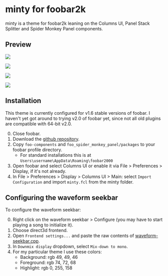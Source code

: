 # minty for foobar2k

minty is a theme for foobar2k leaning on the Columns UI, Panel Stack Splitter and Spider Monkey Panel components.

## Preview

![](https://preview.redd.it/nqy74ohzr1o91.png?width=1920&format=png&auto=webp&s=d0040b52e8d4ce18da521f47a6d74c676209e334)

![](https://preview.redd.it/j7myprk1s1o91.png?width=1920&format=png&auto=webp&s=2c99ea2871a1759c8334c7967c666ca32568e1fe)

![](https://i.imgur.com/Z9vtwKe.png)

![](https://i.imgur.com/axg98D2.png)

## Installation

This theme is currently configured for v1.6 stable versions of foobar. I haven't yet got around to trying v2.0 of foobar yet, since not all old plugins are compatible with 64-bit v2.0.

0. Close foobar.
1. Download the [github repository](https://github.com/okivs/minty-foobar/archive/refs/heads/main.zip).
2. Copy `foo-components` and `foo_spider_monkey_panel/packages` to your foobar profile directory.
    - For standard installations this is at `Users\username\AppData\Roaming\foobar2000`
3. Open foobar and select Columns UI or enable it via File > Preferences > Display, if it's not already.
4. In File > Preferences > Display > Columns UI > Main: select `Import Configuration` and import `minty.fcl` from the minty folder.

## Configuring the waveform seekbar

To configure the waveform seekbar:

0. Right click on the waveform seekbar > Configure (you may have to start playing a song to initialize it).
1. Choose direct3d frontend.
2. Open `Frontend settings...` and paste the raw contents of [waveform-seekbar.cpp](https://github.com/okivs/minty-foobar/blob/main/minty/waveform-seekbar.cpp).
3. In `Downmix display` dropdown, select `Mix-down to mono`.
4. For my particular theme I use these colors:
    - Background: rgb 49, 49, 46
    - Foreground: rgb 74, 72, 68
    - Highlight: rgb 0, 255, 158


